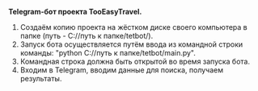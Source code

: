 **Telegram-бот проекта TooEasyTravel.**

1. Создаём копию проекта на жёстком диске своего компьютера в папке (путь - C://путь к папке/tetbot/).
2. Запуск бота осуществляется путём ввода из командной строки команды: "python C://путь к папке/tetbot/main.py".
3. Командная строка должна быть открытой во время запуска бота.
4. Входим в Telegram, вводим данные для поиска, получаем результаты.